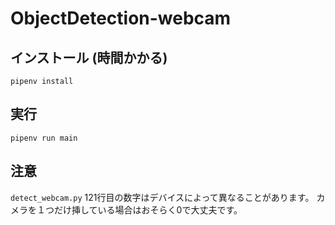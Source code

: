 # ObjectDetection-webcam

## インストール (時間かかる)
```
pipenv install
```

## 実行
```
pipenv run main
```

## 注意
`detect_webcam.py` 121行目の数字はデバイスによって異なることがあります。
カメラを１つだけ挿している場合はおそらく0で大丈夫です。
